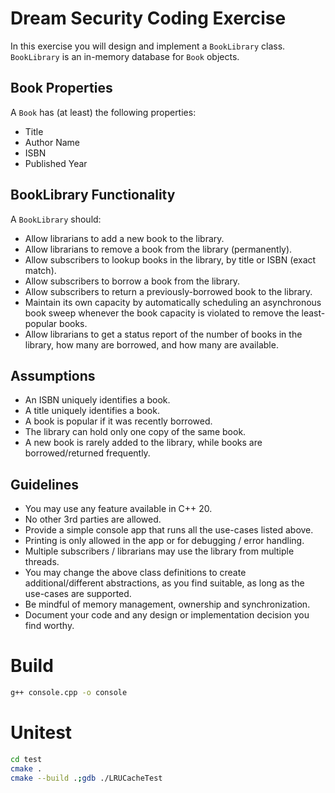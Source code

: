 # Dream Security Coding Exercise

In this exercise you will design and implement a `BookLibrary` class.  
`BookLibrary` is an in-memory database for `Book` objects.

## Book Properties

A `Book` has (at least) the following properties:

- Title
- Author Name
- ISBN
- Published Year

## BookLibrary Functionality

A `BookLibrary` should:

- Allow librarians to add a new book to the library.
- Allow librarians to remove a book from the library (permanently).
- Allow subscribers to lookup books in the library, by title or ISBN (exact match).
- Allow subscribers to borrow a book from the library.
- Allow subscribers to return a previously-borrowed book to the library.
- Maintain its own capacity by automatically scheduling an asynchronous book sweep whenever the book capacity is violated to remove the least-popular books.
- Allow librarians to get a status report of the number of books in the library, how many are borrowed, and how many are available.

## Assumptions

- An ISBN uniquely identifies a book.
- A title uniquely identifies a book.
- A book is popular if it was recently borrowed.
- The library can hold only one copy of the same book.
- A new book is rarely added to the library, while books are borrowed/returned frequently.

## Guidelines

- You may use any feature available in C++ 20.
- No other 3rd parties are allowed.
- Provide a simple console app that runs all the use-cases listed above.
- Printing is only allowed in the app or for debugging / error handling.
- Multiple subscribers / librarians may use the library from multiple threads.
- You may change the above class definitions to create additional/different abstractions, as you find suitable, as long as the use-cases are supported.
- Be mindful of memory management, ownership and synchronization.
- Document your code and any design or implementation decision you find worthy.


# Build

```bash
g++ console.cpp -o console
```


# Unitest 

```bash
cd test
cmake .
cmake --build .;gdb ./LRUCacheTest
```
